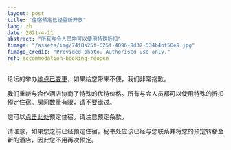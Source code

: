 ```yaml
---
layout: post
title: "住宿预定已经重新开放"
lang: zh
date: 2021-4-11
abstract: "所有与会人员均可以使用特殊折扣"
fimage: "/assets/img/74f8a25f-625f-4096-9d37-534b4bf50e9.jpg"
fimage_credit: "Provided photo. Authorised use only."
ref: accommodation-booking-reopen
---
```

论坛的举办[地点已变更](/blog/2021/04/09/change-of-venue-zh)，如果给您带来不便，我们非常抱歉。

我们重新与合作酒店协商了特殊的优待价格。所有与会人员都可以使用特殊的折扣预定住宿。房间数量有限，请不要错过。

您可以[点击此处](/zh/logistics/#accommodation)预定住宿。请注意预定条款。

请注意，如果您之前已经预定住宿，秘书处应该已经与您联系并将您的预定转移至新的酒店，因此您不用再次预定。
